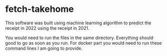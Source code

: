 # fetch-takehome
This software was built using machine learning algorithm to predict the receipt in 2022 using the receipt in 2021.

You would need to run the files in the same directory. Everything should good to go as soon as you run. For docker part you would need to run these command lines I am going to provide.
